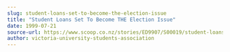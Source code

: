 ```yaml
---
slug: student-loans-set-to-become-the-election-issue
title: "Student Loans Set To Become THE Election Issue"
date: 1999-07-21
source-url: https://www.scoop.co.nz/stories/ED9907/S00019/student-loans-set-to-become-the-election-issue.htm
author: victoria-university-students-association
---
```

